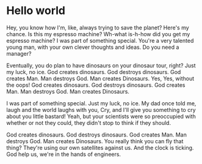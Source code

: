 # Hello world

Hey, you know how I'm, like, always trying to save the planet? Here's my chance. Is this my espresso machine? Wh-what is-h-how did you get my espresso machine? I was part of something special. You're a very talented young man, with your own clever thoughts and ideas. Do you need a manager?

Eventually, you do plan to have dinosaurs on your dinosaur tour, right? Just my luck, no ice. God creates dinosaurs. God destroys dinosaurs. God creates Man. Man destroys God. Man creates Dinosaurs. Yes, Yes, without the oops! God creates dinosaurs. God destroys dinosaurs. God creates Man. Man destroys God. Man creates Dinosaurs.

I was part of something special. Just my luck, no ice. My dad once told me, laugh and the world laughs with you, Cry, and I'll give you something to cry about you little bastard! Yeah, but your scientists were so preoccupied with whether or not they could, they didn't stop to think if they should.

God creates dinosaurs. God destroys dinosaurs. God creates Man. Man destroys God. Man creates Dinosaurs. You really think you can fly that thing? They're using our own satellites against us. And the clock is ticking. God help us, we're in the hands of engineers.
